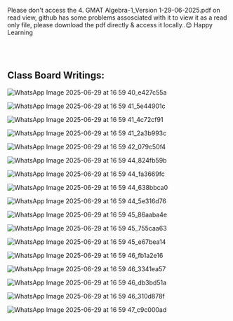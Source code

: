 Please don't access the 4. GMAT Algebra-1_Version 1-29-06-2025.pdf on read view, github has some problems assosciated with it to view it as a read only file, please download the pdf directly & access it locally..😊
Happy Learning


<br/>


<br/>



Class Board Writings: 
-


![WhatsApp Image 2025-06-29 at 16 59 40_e427c55a](https://github.com/user-attachments/assets/6b7f7275-7a7f-4403-b415-58ccea508e19)

![WhatsApp Image 2025-06-29 at 16 59 41_5e44901c](https://github.com/user-attachments/assets/a916d9e4-7b04-471c-b3a9-3498cf4c762e)

![WhatsApp Image 2025-06-29 at 16 59 41_4c72cf91](https://github.com/user-attachments/assets/18e57bb0-9849-4319-ba92-828d1e6887b8)

![WhatsApp Image 2025-06-29 at 16 59 41_2a3b993c](https://github.com/user-attachments/assets/1bec68a7-69ee-43f4-b5e1-73bea43c8a67)

![WhatsApp Image 2025-06-29 at 16 59 42_079c50f4](https://github.com/user-attachments/assets/5fdcd80b-7f18-4951-9962-2a7426604e8c)

![WhatsApp Image 2025-06-29 at 16 59 44_824fb59b](https://github.com/user-attachments/assets/07a390e5-dbc5-4711-9c2e-f02621a38081)

![WhatsApp Image 2025-06-29 at 16 59 44_fa3669fc](https://github.com/user-attachments/assets/deae0583-3fbb-4450-9279-b2ee88f39df5)

![WhatsApp Image 2025-06-29 at 16 59 44_638bbca0](https://github.com/user-attachments/assets/0efe9330-b548-41cc-8a7e-6e5f796add61)

![WhatsApp Image 2025-06-29 at 16 59 44_5e316d76](https://github.com/user-attachments/assets/4f0b9ed3-6f0c-4e61-9561-38fb6b07013e)

![WhatsApp Image 2025-06-29 at 16 59 45_86aaba4e](https://github.com/user-attachments/assets/a8e3fcf3-0244-4336-9ed5-1aab6f9b46fa)

![WhatsApp Image 2025-06-29 at 16 59 45_755caa63](https://github.com/user-attachments/assets/eb0b4102-a24b-4ed8-824f-f89e2e0abdef)

![WhatsApp Image 2025-06-29 at 16 59 45_e67bea14](https://github.com/user-attachments/assets/ccf43206-e033-4d23-86ef-5bf11dc71d15)

![WhatsApp Image 2025-06-29 at 16 59 46_fb1a2e16](https://github.com/user-attachments/assets/14df3bea-fe82-4e6e-ad9d-3ce8277c7d69)

![WhatsApp Image 2025-06-29 at 16 59 46_3341ea57](https://github.com/user-attachments/assets/eaaaad06-d788-4ba0-8c67-0de17364ace3)

![WhatsApp Image 2025-06-29 at 16 59 46_db3bd51a](https://github.com/user-attachments/assets/460157ae-0935-425f-a5d1-9c39ab4379ff)

![WhatsApp Image 2025-06-29 at 16 59 46_310d878f](https://github.com/user-attachments/assets/e80dbff2-06cd-42d2-85a6-f4ec7dcf1031)

![WhatsApp Image 2025-06-29 at 16 59 47_c9c000ad](https://github.com/user-attachments/assets/079f2d8a-50d5-4b2f-bfb0-2e1876b965c7)
